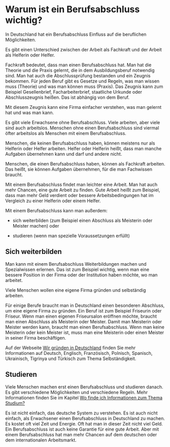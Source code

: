 # Warum ist ein Berufsabschluss wichtig?

In Deutschland hat ein Berufsabschluss Einfluss auf die beruflichen Möglichkeiten.

Es gibt einen Unterschied zwischen der Arbeit als Fachkraft und der Arbeit als Helferin oder Helfer.

Fachkraft bedeutet, dass man einen Berufsabschluss hat. Man hat die Theorie und die Praxis gelernt, die in dem Ausbildungsberuf notwendig sind. Man hat auch die Abschlussprüfung bestanden und ein Zeugnis bekommen. Für jeden Beruf gibt es Gesetze und Regeln, was man wissen muss \(Theorie\) und was man können muss \(Praxis\). Das Zeugnis kann zum Beispiel Gesellenbrief, Facharbeiterbrief, staatliche Urkunde oder Abschlusszeugnis heißen. Das ist abhängig von dem Beruf.

Mit diesem Zeugnis kann eine Firma einfacher verstehen, was man gelernt hat und was man kann.

Es gibt viele Erwachsene ohne Berufsabschluss. Viele arbeiten, aber viele sind auch arbeitslos. Menschen ohne einen Berufsabschluss sind viermal öfter arbeitslos als Menschen mit einem Berufsabschluss.

Menschen, die keinen Berufsabschluss haben, können meistens nur als Helferin oder Helfer arbeiten. Helfer oder Helferin heißt, dass man manche Aufgaben übernehmen kann und darf und andere nicht.

Menschen, die einen Berufsabschluss haben, können als Fachkraft arbeiten. Das heißt, sie können Aufgaben übernehmen, für die man Fachwissen braucht.

Mit einem Berufsabschluss findet man leichter eine Arbeit. Man hat auch mehr Chancen, eine gute Arbeit zu finden. Gute Arbeit heißt zum Beispiel, dass man mehr Geld verdient oder bessere Arbeitsbedingungen hat im Vergleich zu einer Helferin oder einem Helfer.

Mit einem Berufsabschluss kann man außerdem:

* sich weiterbilden \(zum Beispiel einen Abschluss als Meisterin oder Meister machen\) oder

* studieren \(wenn man spezielle Voraussetzungen erfüllt\)


## Sich weiterbilden

Man kann mit einem Berufsabschluss Weiterbildungen machen und Spezialwissen erlernen. Das ist zum Beispiel wichtig, wenn man eine bessere Position in der Firma oder der Institution haben möchte, wo man arbeitet.

Viele Menschen wollen eine eigene Firma gründen und selbständig arbeiten.

Für einige Berufe braucht man in Deutschland einen besonderen Abschluss, um eine eigene Firma zu gründen. Ein Beruf ist zum Beispiel Friseurin oder Friseur. Wenn man einen eigenen Friseursalon eröffnen möchte, braucht man einen Abschluss als Meisterin oder Meister. Damit man Meisterin oder Meister werden kann, braucht man einen Berufsabschluss. Wenn man keine Meisterin oder kein Meister ist, muss man eine Meisterin oder einen Meister in seiner Firma beschäftigen.

Auf der Webseite [Wir gründen in Deutschland](http://www.wir-gruenden-in-deutschland.de/) finden Sie mehr Informationen auf Deutsch, Englisch, Französisch, Polnisch, Spanisch, Ukrainisch, Tigrinya und Türkisch zum Thema Selbständigkeit.

## Studieren

Viele Menschen machen erst einen Berufsabschluss und studieren danach. Es gibt verschiedene Möglichkeiten und verschiedene Regeln. Mehr Informationen finden Sie im Kapitel [Wo finde ich Informationen zum Thema Studium?](#studium)

Es ist nicht einfach, das deutsche System zu verstehen. Es ist auch nicht einfach, als Erwachsener einen Berufsabschluss in Deutschland zu machen. Es kostet oft viel Zeit und Energie. Oft hat man in dieser Zeit nicht viel Geld. Ein Berufsabschluss ist auch keine Garantie für eine gute Arbeit. Aber mit einem Berufsabschluss hat man mehr Chancen auf dem deutschen oder dem internationalen Arbeitsmarkt.

